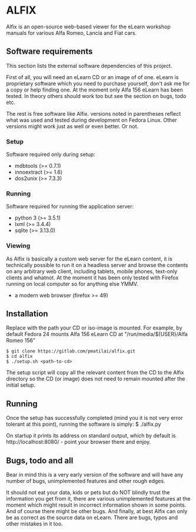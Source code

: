# ALFIX #

Alfix is an open-source web-based viewer for the eLearn workshop manuals
for various Alfa Romeo, Lancia and Fiat cars.

## Software requirements ##

This section lists the external software dependencies of this project.

First of all, you will need an eLearn CD or an image of of one.
eLearn is proprietary software which you need to purchase yourself,
don't ask me for a copy or help finding one. At the moment only
Alfa 156 eLearn has been tested. In theory others should work too
but see the section on bugs, todo etc.

The rest is free software like Alfix. versions noted in parentheses
reflect what was used and tested during development on Fedora Linux.
Other versions might work just as well or even better. Or not.

### Setup ###

Software required only during setup:

* mdbtools  (>= 0.7.1)
* innoextract (>= 1.6)
* dos2unix (>= 7.3.3)

### Running ###

Software required for running the application server:

* python 3 (>= 3.5.1)
* lxml (>= 3.4.4)
* sqlite (>= 3.13.0)

### Viewing ###

As Alfix is basically a custom web server for the eLearn content,
it is technically possible to run it on a headless server and browse the
contents on any arbitrary web client, including tablets, mobile phones,
text-only clients and whatnot. At the moment it has been only tested
with Firefox running on local computer so for anything else YMMV. 

* a modern web browser (firefox >= 49)

## Installation ##

Replace <path-to-cd> with the path your CD or iso-image is mounted.
For example, by default Fedora 24 mounts Alfa 156 eLearn CD at
"/run/media/${USER}/Alfa Romeo 156"

    $ git clone https://gitlab.com/pmatilai/alfix.git
    $ cd alfix
    $ ./setup.sh <path-to-cd>

The setup script will copy all the relevant content from the CD to
the Alfix directory so the CD (or image) does not need to remain mounted
after the initial setup.

## Running ##

Once the setup has successfully completed (mind you it is not very
error tolerant at this point), running the software is simply:
    $ ./alfix.py

On startup it prints its address on standard output, which by default is
http://localhost:8080/ - point your browser there and enjoy.

## Bugs, todo and all ##

Bear in mind this is a very early version of the software and
will have any number of bugs, unimplemented features and other rough
edges. 

It should not eat your data, kids or pets but do NOT blindly trust
the information you get from it, there are various unimplemented
features at the moment which might result in incorrect information
shown in some points. And of course there might be other bugs.
And finally, at best Alfix can only be as correct as the source data
on eLearn. There are bugs, typos and other mistakes in it too.

